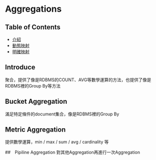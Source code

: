 # Aggregations

## Table of Contents
- [介紹](#introduce)
- [動態映射](#dynamic-mapping)
- [明確映射](#explicit-mapping)
## Introduce
聚合，提供了像是RDBMS的COUNT、AVG等數學運算的方法，也提供了像是RDBMS裡的Group By等方法

## Bucket Aggregation
滿足特定條件的document集合，像是RDBMS裡的Group By

## Metric Aggregation
提供數學運算，min / max / sum / avg / cardinality 等

##　Pipiline Aggregation
對其他Aggregation再進行一次Aggregation


